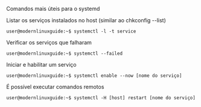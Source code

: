 
Comandos mais úteis para o systemd

Listar os serviços instalados no host (similar ao chkconfig --list)
```console
user@modernlinuxguide:~$ systemctl -l -t service
```

Verificar os serviços que falharam
```console
user@modernlinuxguide:~$ systemctl --failed
```

Iniciar e habilitar um serviço
```console
user@modernlinuxguide:~$ systemctl enable --now [nome do serviço]
```
É possível executar comandos remotos
```console
user@modernlinuxguide:~$ systemctl -H [host] restart [nome do serviço]
```
